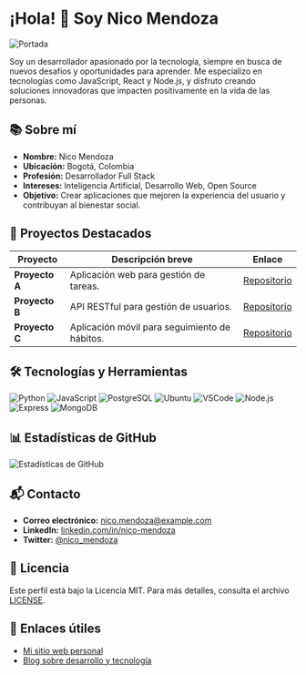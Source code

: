 # ¡Hola! 👋 Soy Nico Mendoza

![Portada](https://github.com/NicoMendoza2505/NicoMendoza2505/blob/main/imagenes/portada.jpg)

Soy un desarrollador apasionado por la tecnología, siempre en busca de nuevos desafíos y oportunidades para aprender. Me especializo en tecnologías como JavaScript, React y Node.js, y disfruto creando soluciones innovadoras que impacten positivamente en la vida de las personas.

## 📚 Sobre mí

- **Nombre:** Nico Mendoza
- **Ubicación:** Bogotá, Colombia
- **Profesión:** Desarrollador Full Stack
- **Intereses:** Inteligencia Artificial, Desarrollo Web, Open Source
- **Objetivo:** Crear aplicaciones que mejoren la experiencia del usuario y contribuyan al bienestar social.

## 📌 Proyectos Destacados

| Proyecto             | Descripción breve                                      | Enlace                                     |
|----------------------|--------------------------------------------------------|--------------------------------------------|
| **Proyecto A**       | Aplicación web para gestión de tareas.                 | [Repositorio](https://github.com/NicoMendoza2505/proyecto-a) |
| **Proyecto B**       | API RESTful para gestión de usuarios.                  | [Repositorio](https://github.com/NicoMendoza2505/proyecto-b) |
| **Proyecto C**       | Aplicación móvil para seguimiento de hábitos.          | [Repositorio](https://github.com/NicoMendoza2505/proyecto-c) |

## 🛠️ Tecnologías y Herramientas

![Python](https://img.shields.io/badge/Python-FFD43B?style=for-the-badge&logo=python&logoColor=blue)
![JavaScript](https://img.shields.io/badge/JavaScript-323330?style=for-the-badge&logo=javascript&logoColor=F7DF1E)
![PostgreSQL](https://img.shields.io/badge/PostgreSQL-green?style=for-the-badge)
![Ubuntu](https://img.shields.io/badge/Ubuntu-E95420?style=for-the-badge&logo=ubuntu&logoColor=white)
![VSCode](https://img.shields.io/badge/VSCode-0078D4?style=for-the-badge&logo=visual%20studio%20code&logoColor=white)
![Node.js](https://img.shields.io/badge/Node.js-14.x-green)
![Express](https://img.shields.io/badge/Express-4.x-lightgrey)
![MongoDB](https://img.shields.io/badge/MongoDB-4.x-lightgreen)

## 📊 Estadísticas de GitHub

![Estadísticas de GitHub](https://github-readme-stats.vercel.app/api?username=NicoMendoza2505&show_icons=true&theme=radical)

## 📬 Contacto

- **Correo electrónico:** [nico.mendoza@example.com](mailto:nico.mendoza@example.com)
- **LinkedIn:** [linkedin.com/in/nico-mendoza](https://www.linkedin.com/in/nico-mendoza)
- **Twitter:** [@nico_mendoza](https://twitter.com/nico_mendoza)

## 📝 Licencia

Este perfil está bajo la Licencia MIT. Para más detalles, consulta el archivo [LICENSE](https://github.com/NicoMendoza2505/NicoMendoza2505/blob/main/LICENSE).

## 🔗 Enlaces útiles

- [Mi sitio web personal](https://www.nicomendoza.com)
- [Blog sobre desarrollo y tecnología](https://blog.nicomendoza.com)
